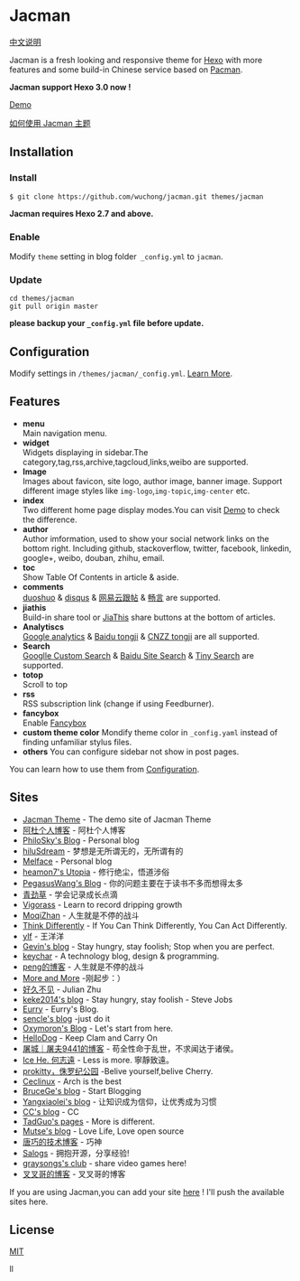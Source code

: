 # Jacman

[中文说明](/README_zh.md)

Jacman is a fresh looking and responsive theme for [Hexo](http://hexo.io) with more features and some build-in Chinese service based on [Pacman](https://github.com/A-limon/pacman).  

**Jacman support Hexo 3.0 now !**

[Demo](http://jacman.wuchong.me)

[如何使用 Jacman 主题](http://jacman.wuchong.me/2014/11/20/how-to-use-jacman/)

## Installation
### Install
```
$ git clone https://github.com/wuchong/jacman.git themes/jacman
```
**Jacman requires Hexo 2.7 and above.** 
### Enable
Modify `theme` setting in blog folder` _config.yml` to `jacman`.
### Update
```
cd themes/jacman
git pull origin master
```
**please backup your `_config.yml` file before update.** 

## Configuration

Modify settings in  `/themes/jacman/_config.yml`. [Learn More](https://github.com/wuchong/jacman/wiki/%E9%85%8D%E7%BD%AE%E6%8C%87%E5%8D%97).

## Features
- **menu**  
 Main navigation menu.
- **widget**  
 Widgets displaying in sidebar.The category,tag,rss,archive,tagcloud,links,weibo are supported.
- **Image**  
 Images about favicon, site logo, author image, banner image. Support different image styles like `img-logo`,`img-topic`,`img-center` etc.
- **index**  
 Two different home page display modes.You can visit [Demo](http://jacman.wuchong.me) to check the difference.
- **author**  
 Author imformation, used to show your social network links on the bottom right. Including github, stackoverflow, twitter, facebook, linkedin, google+, weibo, douban, zhihu, email.
- **toc**  
 Show Table Of Contents in article & aside.
- **comments**  
 [duoshuo](http://duoshuo.com/) & [disqus](https://disqus.com/) & [网易云跟帖](https://gentie.163.com/index.html) & [畅言](http://changyan.kuaizhan.com/) are supported.
- **jiathis**  
 Build-in share tool or [JiaThis](http://www.jiathis.com/) share buttons at the bottom of articles.
- **Analytiscs**  
 [Google analytics](http://www.google.com/analytics/) & [Baidu tongji](http://tongji.baidu.com/) & [CNZZ tongji](http://www.cnzz.com/) are all supported.
- **Search**  
 [Googlle Custom Search](https://www.google.com/cse/ ) & [Baidu Site Search](http://zn.baidu.com/) & [Tiny Search](http://tinysou.com/) are supported.
- **totop**  
 Scroll to top
- **rss**  
 RSS subscription link (change if using Feedburner).
- **fancybox**  
 Enable [Fancybox](http://fancyapps.com/fancybox/)
- **custom theme color**
 Mondify theme color in `_config.yaml` instead of finding unfamiliar stylus files.
- **others**
 You can configure sidebar not show in post pages.

You can learn how to use them from [Configuration](https://github.com/wuchong/jacman/wiki/配置指南).

## Sites
- [Jacman Theme](http://jacman.wuchong.me) - The demo site of Jacman Theme
- [阿杜个人博客](http://ralphadu.com) - 阿杜个人博客
- [PhiloSky's Blog](http://philosky.ml/) - Personal blog
- [hiluSdream](http://hiluluke.cn) - 梦想是无所谓无的，无所谓有的
- [Melface](http://melface.tk) - Personal blog
- [heamon7's Utopia](http://heamon7.com) - 修行绝尘，悟道涉俗
- [PegasusWang's Blog](http://ningning.today) - 你的问题主要在于读书不多而想得太多
- [青劲草](http://www.caoqq.net) - 学会记录成长点滴
- [Vigorass](http://cscao.com) - Learn to record dripping growth
- [MoqiZhan](http://moqizhan.com) - 人生就是不停的战斗
- [Think Differently](http://think-diff.me/) - If You Can Think Differently, You Can Act Differently.
- [ylf](http://wangyangyang.gitcafe.com) - 王洋洋
- [Gevin's blog](http://blog.igevin.info/) - Stay hungry, stay foolish; Stop when you are perfect.
- [keychar](http://keychar.com) - A technology blog, design & programming.
- [peng的博客](http://chenpengdsp.com) - 人生就是不停的战斗
- [More and More](http://aeesky.github.io) -刚起步：）
- [好久不见](http://dpast.org) - Julian Zhu
- [keke2014's blog](http://jukezhang.com/) - Stay hungry, stay foolish - Steve Jobs
- [Eurry](http://www.eurry.net) - Eurry's Blog.
- [sencle's blog](http://isencle.com) -just do it
- [Oxymoron's Blog](http://ioxymoron.me) - Let's start from here.
- [HelloDog](http://wsgzao.github.io) - Keep Clam and Carry On
- [屠城｜屠夫9441的博客](http://haomwei.com) - 苟全性命于乱世，不求闻达于诸侯。
- [Ice He. 何志遠](http://icehe.github.io/) - Less is more. 寧靜致遠。
- [prokitty，侏罗纪公园](http://www.prokitty.com) -Belive yourself,belive Cherry.
- [Ceclinux](http://ceclinux.org) - Arch is the best
- [BruceGe's blog](http://brucege.com) - Start Blogging
- [Yangxiaolei's blog](http://yangxiaolei.me) - 让知识成为信仰，让优秀成为习惯
- [CC's blog](http://ccloveyou.org) - CC
- [TadGuo's pages](http://watermeion.github.io) - More is different.
- [Mutse's blog](http://mutse.github.io) - Love Life, Love open source
- [唐巧的技术博客](http://blog.devtang.com/) - 巧神
- [Salogs](http://salogs.com/) - 拥抱开源，分享经验!
- [graysongs's club](http://www.graysongs.club/) - share video games here!
- [叉叉哥的博客](http://xxgblog.com/) - 叉叉哥的博客

If you are using Jacman,you can add your site [here](https://github.com/wuchong/jacman/wiki/Sites) ! I'll push the available sites here.

## License
[MIT](/LICENSE)

ll

